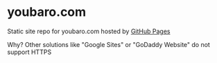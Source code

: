 # youbaro.com

Static site repo for youbaro.com hosted by [GitHub Pages](https://pages.github.com/)

Why?  Other solutions like "Google Sites" or "GoDaddy Website" do not support HTTPS

